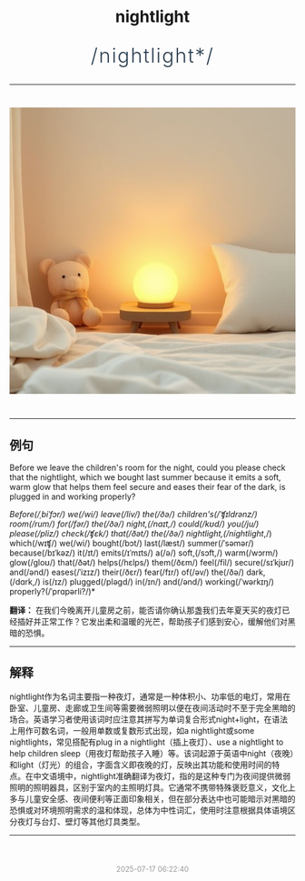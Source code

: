 <div align="center">

# nightlight

<div style="margin: 30px 0;">
<h1 style="font-size: 2.5em; font-weight: 300; letter-spacing: 2px; margin: 0; color: #2c3e50;">
/nightlight*/
</h1>
</div>

</div>

---

<div align="center" style="margin: 40px 0;">

![nightlight](images/nightlight.png)

</div>

---

## 例句

Before we leave the children's room for the night, could you please check that the nightlight, which we bought last summer because it emits a soft, warm glow that helps them feel secure and eases their fear of the dark, is plugged in and working properly?

*Before(/ˌbiˈfɔr/) we(/wi/) leave(/liv/) the(/ðə/) children's(/ˈʧɪldrənz/) room(/rum/) for(/fər/) the(/ðə/) night,(/naɪt,/) could(/kʊd/) you(/ju/) please(/pliz/) check(/ʧɛk/) that(/ðət/) the(/ðə/) nightlight,(/nightlight*,/) which(/wɪʧ/) we(/wi/) bought(/bɔt/) last(/læst/) summer(/ˈsəmər/) because(/bɪˈkəz/) it(/ɪt/) emits(/ɪˈmɪts/) a(/ə/) soft,(/sɔft,/) warm(/wɔrm/) glow(/gloʊ/) that(/ðət/) helps(/hɛlps/) them(/ðɛm/) feel(/fil/) secure(/sɪˈkjʊr/) and(/ənd/) eases(/ˈizɪz/) their(/ðɛr/) fear(/fɪr/) of(/əv/) the(/ðə/) dark,(/dɑrk,/) is(/ɪz/) plugged(/pləgd/) in(/ɪn/) and(/ənd/) working(/ˈwərkɪŋ/) properly?(/ˈprɑpərli?/)*

**翻译：** 在我们今晚离开儿童房之前，能否请你确认那盏我们去年夏天买的夜灯已经插好并正常工作？它发出柔和温暖的光芒，帮助孩子们感到安心，缓解他们对黑暗的恐惧。

---

## 解释

nightlight作为名词主要指一种夜灯，通常是一种体积小、功率低的电灯，常用在卧室、儿童房、走廊或卫生间等需要微弱照明以便在夜间活动时不至于完全黑暗的场合。英语学习者使用该词时应注意其拼写为单词复合形式night+light，在语法上用作可数名词，一般用单数或复数形式出现，如a nightlight或some nightlights，常见搭配有plug in a nightlight（插上夜灯）、use a nightlight to help children sleep（用夜灯帮助孩子入睡）等。该词起源于英语中night（夜晚）和light（灯光）的组合，字面含义即夜晚的灯，反映出其功能和使用时间的特点。在中文语境中，nightlight准确翻译为夜灯，指的是这种专门为夜间提供微弱照明的照明器具，区别于室内的主照明灯具。它通常不携带特殊褒贬意义，文化上多与儿童安全感、夜间便利等正面印象相关，但在部分表达中也可能暗示对黑暗的恐惧或对环境照明需求的温和体现，总体为中性词汇，使用时注意根据具体语境区分夜灯与台灯、壁灯等其他灯具类型。


---

<div align="center" style="margin-top: 50px;">
<small style="color: #999; font-size: 0.9em;">2025-07-17 06:22:40</small>
</div>
